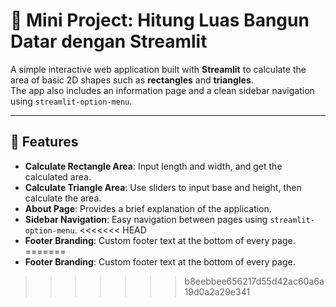 # 📐 Mini Project: Hitung Luas Bangun Datar dengan Streamlit

A simple interactive web application built with **Streamlit** to calculate the area of basic 2D shapes such as **rectangles** and **triangles**.  
The app also includes an information page and a clean sidebar navigation using `streamlit-option-menu`.

---

## 🚀 Features
- **Calculate Rectangle Area**: Input length and width, and get the calculated area.
- **Calculate Triangle Area**: Use sliders to input base and height, then calculate the area.
- **About Page**: Provides a brief explanation of the application.
- **Sidebar Navigation**: Easy navigation between pages using `streamlit-option-menu`.
<<<<<<< HEAD
- **Footer Branding**: Custom footer text at the bottom of every page.
=======
- **Footer Branding**: Custom footer text at the bottom of every page.
>>>>>>> b8eebbee656217d55d42ac60a6a19d0a2a29e341
